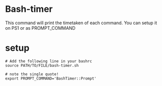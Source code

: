 # Bash-timer

This command will print the timetaken of each command.
You can setup it on PS1 or as PROMPT_COMMAND

# setup
```
# Add the following line in your bashrc
source PATH/TO/FILE/bash-timer.sh

# note the single quote!
export PROMPT_COMMAND='BashTimer::Prompt'
```
